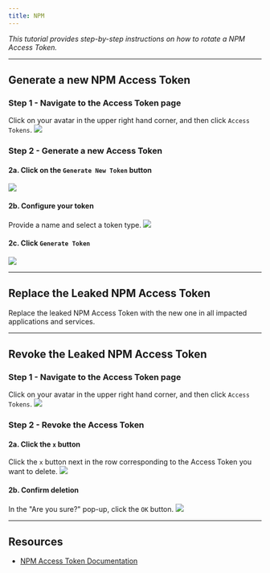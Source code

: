 ```yaml
---
title: NPM
---
```


*This tutorial provides step-by-step instructions on how to rotate a NPM Access Token.*

---

## Generate a new NPM Access Token

### Step 1 - Navigate to the Access Token page
Click on your avatar in the upper right hand corner, and then click `Access Tokens`.
![](/images/npm/2.png)

### Step 2 - Generate a new Access Token
#### 2a. Click on the `Generate New Token` button
![](/images/npm/3.png)
#### 2b. Configure your token
Provide a name and select a token type.
![](/images/npm/4.png)
#### 2c. Click `Generate Token`
![](/images/npm/5.png)

---

## Replace the Leaked NPM Access Token
Replace the leaked NPM Access Token with the new one in all impacted applications and services.

---

## Revoke the Leaked NPM Access Token

### Step 1 - Navigate to the Access Token page
Click on your avatar in the upper right hand corner, and then click `Access Tokens`.
![](/images/npm/2.png)

### Step 2 - Revoke the Access Token
#### 2a. Click the `x` button
Click the `x` button next in the row corresponding to the Access Token you want to delete.
![](/images/npm/6.png)
#### 2b. Confirm deletion
In the "Are you sure?" pop-up, click the `OK` button.
![](/images/npm/7.png)

---

## Resources
- [NPM Access Token Documentation](https://docs.npmjs.com/about-access-tokens)